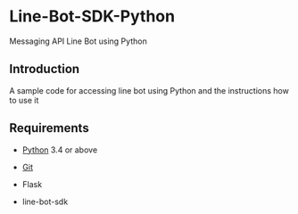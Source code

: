 # Line-Bot-SDK-Python
Messaging API Line Bot using Python

## Introduction
A sample code for accessing line bot using Python and the instructions how to use it

## Requirements
* [Python](https://www.python.org/downloads/release/python-380/) 3.4 or above

* [Git](https://git-scm.com/download/win)
* Flask
* line-bot-sdk
